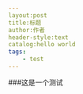 ```yaml
---
layout:post
title:标题
author:作者
header-style:text
catalog:hello world
tags:
    - test
---
```

###这是一个测试
